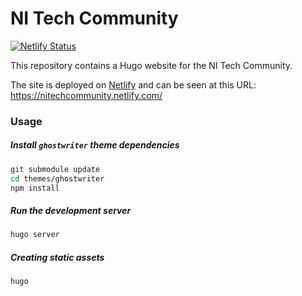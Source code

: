 # NI Tech Community

[![Netlify Status](https://api.netlify.com/api/v1/badges/51f0b147-97b2-457e-80ab-1161b7ebaaa3/deploy-status)](https://app.netlify.com/sites/nitechcommunity/deploys)

This repository contains a Hugo website for the NI Tech Community.

The site is deployed on [Netlify](https://www.netlify.com) and can be seen at this URL: https://nitechcommunity.netlify.com/

### Usage

##### Install `ghostwriter` theme dependencies

```sh
git submodule update
cd themes/ghostwriter
npm install
```

##### Run the development server

```sh
hugo server
```

##### Creating static assets

```sh
hugo
```
